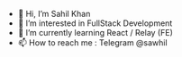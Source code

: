 - 👋 Hi, I’m Sahil Khan
- 👀 I’m interested in FullStack Development
- 🌱 I’m currently learning React / Relay (FE)
- 📫 How to reach me : Telegram @sawhil

<!---
sahil-mindtickle/sahil-mindtickle is a ✨ special ✨ repository because its `README.md` (this file) appears on your GitHub profile.
You can click the Preview link to take a look at your changes.
--->
